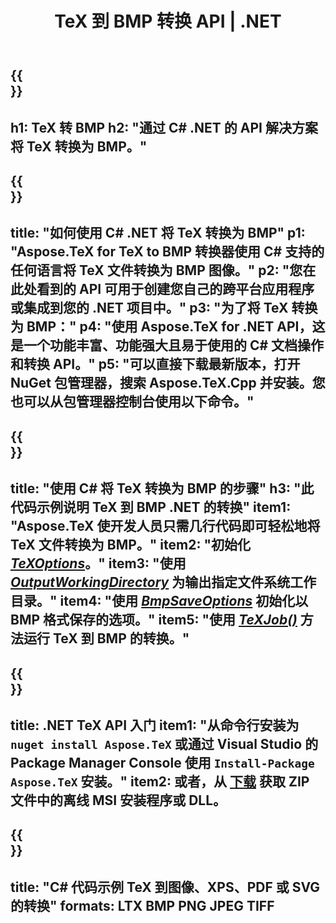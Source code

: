 ﻿---
translation: true
template: /_templates/_conversion-child-net.md
title: TeX 到 BMP 转换 API | .NET
description: TeX 到 BMP 的转换功能。将此本地 .NET 库集成到您的项目中，或使用跨平台应用程序将 TeX 转换为 BMP。
keywords: tex to bmp api net, tex2bmp 集成 c#
url: /net/conversion/tex-to-bmp/
family: tex
platformtag: net
feature: conversion
informat: TEX
outformat: BMP
otherformats: PNG JPEG TIFF PDF SVG XPS
---

{{<section banner>}}
---
h1: TeX 转 BMP
h2: "通过 C# .NET 的 API 解决方案将 TeX 转换为 BMP。"
---

{{<section overview>}}
---
title: "如何使用 C# .NET 将 TeX 转换为 BMP"
p1: "Aspose.TeX for TeX to BMP 转换器使用 C# 支持的任何语言将 TeX 文件转换为 BMP 图像。"
p2: "您在此处看到的 API 可用于创建您自己的跨平台应用程序或集成到您的 .NET 项目中。"
p3: "为了将 TeX 转换为 BMP："
p4: "使用 Aspose.TeX for .NET API，这是一个功能丰富、功能强大且易于使用的 C# 文档操作和转换 API。"
p5: "可以直接下载最新版本，打开 NuGet 包管理器，搜索 Aspose.TeX.Cpp 并安装。您也可以从包管理器控制台使用以下命令。"
---

{{<section feature1>}}
---
title: "使用 C# 将 TeX 转换为 BMP 的步骤"
h3: "此代码示例说明 TeX 到 BMP .NET 的转换"
item1: "Aspose.TeX 使开发人员只需几行代码即可轻松地将 TeX 文件转换为 BMP。"
item2: "初始化 [*TeXOptions*](https://reference.aspose.com/tex/net/aspose.tex/texoptions/)。"
item3: "使用 [*OutputWorkingDirectory*](https://reference.aspose.com/tex/net/aspose.tex/texoptions/outputworkingdirectory/) 为输出指定文件系统工作目录。"
item4: "使用 [*BmpSaveOptions*](https://reference.aspose.com/tex/net/aspose.tex.presentation.image/bmpsaveoptions/) 初始化以 BMP 格式保存的选项。"
item5: "使用 [*TeXJob()*](https://reference.aspose.com/tex/net/aspose.tex/texjob/) 方法运行 TeX 到 BMP 的转换。"
---

{{<section feature2>}}
---
title: .NET TeX API 入门
item1: "从命令行安装为 ```nuget install Aspose.TeX``` 或通过 Visual Studio 的 Package Manager Console 使用 ```Install-Package Aspose.TeX``` 安装。"
item2: 或者，从 [下载](https://releases.aspose.com/tex/net) 获取 ZIP 文件中的离线 MSI 安装程序或 DLL。
---

{{<section widget>}}
---
title: "C# 代码示例 TeX 到图像、XPS、PDF 或 SVG 的转换"
formats: LTX BMP PNG JPEG TIFF
---